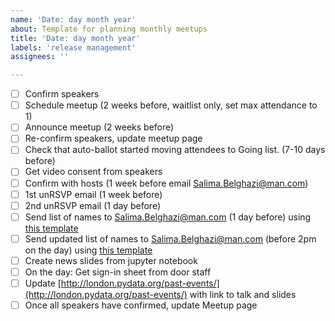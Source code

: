 ```yaml
---
name: 'Date: day month year'
about: Template for planning monthly meetups
title: 'Date: day month year'
labels: 'release management'
assignees: ''

---
```


- [ ] Confirm speakers
 - [ ] Schedule meetup (2 weeks before, waitlist only, set max attendance to 1)
 - [ ] Announce meetup (2 weeks before)
 - [ ] Re-confirm speakers, update meetup page
 - [ ] Check that auto-ballot started moving attendees to Going list. (7-10 days before)
 - [ ] Get video consent from speakers
 - [ ] Confirm with hosts (1 week before email [Salima.Belghazi@man.com](mailto:Salima.Belghazi@man.com "mailto:Salima.Belghazi@man.com"))
 - [ ] 1st unRSVP email (1 week before)
 - [ ] 2nd unRSVP email (1 day before)
 - [ ] Send list of names to [Salima.Belghazi@man.com](mailto:Salima.Belghazi@man.com "mailto:Salima.Belghazi@man.com") (1 day before) using [this template](https://docs.google.com/spreadsheets/d/1FUrXCUQ6SRerqt4UU9j23HvbBLG8FkoP/edit?usp=share_link&ouid=109414053804442446740&rtpof=true&sd=true "https://docs.google.com/spreadsheets/d/1FUrXCUQ6SRerqt4UU9j23HvbBLG8FkoP/edit?usp=share_link&ouid=109414053804442446740&rtpof=true&sd=true")
 - [ ] Send updated list of names to [Salima.Belghazi@man.com](mailto:Salima.Belghazi@man.com "mailto:Salima.Belghazi@man.com") (before 2pm on the day) using [this template](https://docs.google.com/spreadsheets/d/1FUrXCUQ6SRerqt4UU9j23HvbBLG8FkoP/edit?usp=share_link&ouid=109414053804442446740&rtpof=true&sd=true "https://docs.google.com/spreadsheets/d/1FUrXCUQ6SRerqt4UU9j23HvbBLG8FkoP/edit?usp=share_link&ouid=109414053804442446740&rtpof=true&sd=true")
 - [ ] Create news slides from jupyter notebook
 - [ ] On the day: Get sign-in sheet from door staff
 - [ ] Update [http://london.pydata.org/past-events/](http://london.pydata.org/past-events/) with link to talk and slides
 - [ ] Once all speakers have confirmed, update Meetup page
